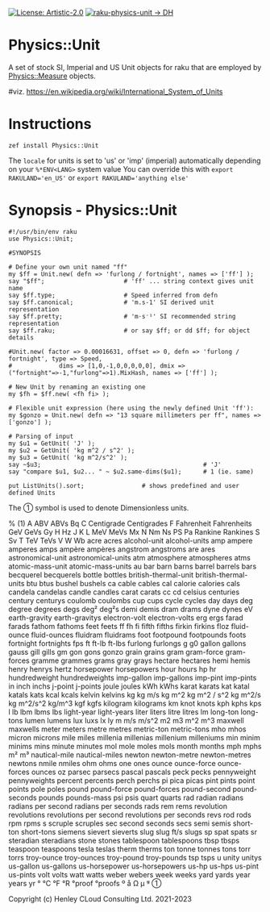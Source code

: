 [![License: Artistic-2.0](https://img.shields.io/badge/License-Artistic%202.0-0298c3.svg)](https://opensource.org/licenses/Artistic-2.0)
[![raku-physics-unit -> DH](https://github.com/librasteve/raku-Physics-Unit/actions/workflows/unit-weekly.yaml/badge.svg)](https://github.com/librasteve/raku-Physics-Unit/actions/workflows/unit-weekly.yaml)

# Physics::Unit
A set of stock SI, Imperial and US Unit objects for raku that are employed by [Physics::Measure](https://github.com/librasteve/raku-Physics-Measure) objects.

#viz. https://en.wikipedia.org/wiki/International_System_of_Units

# Instructions
```zef install Physics::Unit```

The ```locale``` for units is set to 'us' or 'imp' (imperial) automatically depending on your ```%*ENV<LANG>``` system value
You can override this with ```export RAKULAND='en_US'``` or ```export RAKULAND='anything else'```

# Synopsis - Physics::Unit

```perl6
#!/usr/bin/env raku 
use Physics::Unit;

#SYNOPSIS

# Define your own unit named "ff" 
my $ff = Unit.new( defn => 'furlong / fortnight', names => ['ff'] );
say "$ff";                      # 'ff' ... string context gives unit name
say $ff.type;                   # Speed inferred from defn
say $ff.canonical;              # 'm.s-1' SI derived unit representation
say $ff.pretty;                 # 'm⋅s⁻¹' SI recommended string representation
say $ff.raku;                   # or say $ff; or dd $ff; for object details

#Unit.new( factor => 0.00016631, offset => 0, defn => 'furlong / fortnight', type => Speed,
#             dims => [1,0,-1,0,0,0,0,0], dmix => ("fortnight"=>-1,"furlong"=>1).MixHash, names => ['ff'] );

# New Unit by renaming an existing one 
my $fh = $ff.new( <fh fi> );

# Flexible unit expression (here using the newly defined Unit 'ff'):
my $gonzo = Unit.new( defn => "13 square millimeters per ff", names => ['gonzo'] );

# Parsing of input  
my $u1 = GetUnit( 'J' );
my $u2 = GetUnit( 'kg m^2 / s^2' );
my $u3 = GetUnit( 'kg m^2/s^2' );  
say ~$u3;                                             # 'J'
say "compare $u1, $u2... " ~ $u2.same-dims($u1);      # 1 (ie. same)

put ListUnits().sort;                # shows predefined and user defined Units
```

The ① symbol is used to denote Dimensionless units.

% (1) A ABV ABVs Bq C Centigrade Centigrades F Fahrenheit Fahrenheits GeV GeVs Gy H Hz J K L MeV MeVs Mx N Nm Ns PS Pa Rankine Rankines S Sv T TeV TeVs V W Wb acre acres alcohol-unit alcohol-units amp ampere amperes amps ampère ampères angstrom angstroms are ares astronomical-unit astronomical-units atm atmosphere atmospheres atms atomic-mass-unit atomic-mass-units au bar barn barns barrel barrels bars becquerel becquerels bottle bottles british-thermal-unit british-thermal-units btu btus bushel bushels ca cable cables cal calorie calories cals candela candelas candle candles carat carats cc cd celsius centuries century centurys coulomb coulombs cup cups cycle cycles day days deg degree degrees degs deg² deg²s demi demis dram drams dyne dynes eV earth-gravity earth-gravitys electron-volt electron-volts erg ergs farad farads fathom fathoms feet feets ff fh fi fifth fifths firkin firkins floz fluid-ounce fluid-ounces fluidram fluidrams foot footpound footpounds foots fortnight fortnights fps ft ft-lb ft-lbs furlong furlongs g g0 gallon gallons gauss gill gills gm gon gons gonzo grain grains gram gram-force gram-forces gramme grammes grams gray grays hectare hectares hemi hemis henry henrys hertz horsepower horsepowers hour hours hp hr hundredweight hundredweights imp-gallon imp-gallons imp-pint imp-pints in inch inchs j-point j-points joule joules kWh kWhs karat karats kat katal katals kats kcal kcals kelvin kelvins kg kg m/s kg m^2 kg m^2 / s^2 kg m^2/s kg m^2/s^2 kg/m^3 kgf kgfs kilogram kilograms km knot knots kph kphs kps l lb lbm lbms lbs light-year light-years liter liters litre litres lm long-ton long-tons lumen lumens lux luxs lx ly m m/s m/s^2 m2 m3 m^2 m^3 maxwell maxwells meter meters metre metres metric-ton metric-tons mho mhos micron microns mile miles millenia millenias millenium milleniums min minim minims mins minute minutes mol mole moles mols month months mph mphs m² m³ nautical-mile nautical-miles newton newton-metre newton-metres newtons nmile nmiles ohm ohms one ones ounce ounce-force ounce-forces ounces oz parsec parsecs pascal pascals peck pecks pennyweight pennyweights percent percents perch perchs pi pica picas pint pints point points pole poles pound pound-force pound-forces pound-second pound-seconds pounds pounds-mass psi psis quart quarts rad radian radians radians per second radians per seconds rads rem rems revolution revolutions revolutions per second revolutions per seconds revs rod rods rpm rpms s scruple scruples sec second seconds secs semi semis short-ton short-tons siemens sievert sieverts slug slug ft/s slugs sp spat spats sr steradian steradians stone stones tablespoon tablespoons tbsp tbsps teaspoon teaspoons tesla teslas therm therms ton tonne tonnes tons torr torrs troy-ounce troy-ounces troy-pound troy-pounds tsp tsps u unity unitys us-gallon us-gallons us-horsepower us-horsepowers us-hp us-hps us-pint us-pints volt volts watt watts weber webers week weeks yard yards year years yr ° °C °F °R °proof °proofs º å Ω μ ᵍ ①

Copyright (c) Henley CLoud Consulting Ltd. 2021-2023
